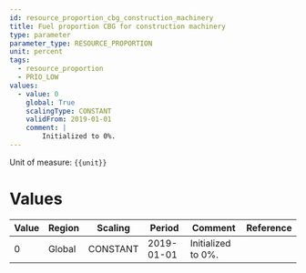 ```yaml
---
id: resource_proportion_cbg_construction_machinery
title: Fuel proportion CBG for construction machinery
type: parameter
parameter_type: RESOURCE_PROPORTION
unit: percent
tags:
  - resource_proportion
  - PRIO_LOW
values:
  - value: 0
    global: True
    scalingType: CONSTANT
    validFrom: 2019-01-01
    comment: |
        Initialized to 0%.
---
```



Unit of measure: `{{unit}}`


# Values


| Value | Region | Scaling | Period | Comment | Reference |
|-------|--------|---------|--------|---------|-----------|
| 0 | Global | CONSTANT | 2019-01-01 | Initialized to 0%. |  |


